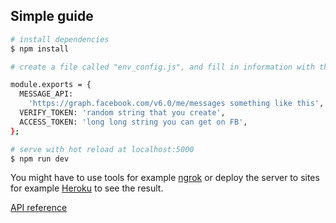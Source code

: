 ## Simple guide

```bash
# install dependencies
$ npm install

# create a file called "env_config.js", and fill in information with the following format

module.exports = {
  MESSAGE_API:
    'https://graph.facebook.com/v6.0/me/messages something like this',
  VERIFY_TOKEN: 'random string that you create',
  ACCESS_TOKEN: 'long long string you can get on FB',
};

# serve with hot reload at localhost:5000
$ npm run dev
```

You might have to use tools for example [ngrok](https://ngrok.com/) or deploy the server to sites for example [Heroku](https://www.heroku.com/) to see the result. 

 [API reference](https://developers.facebook.com/docs/messenger-platform/send-messages) 


